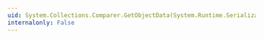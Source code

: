 ```yaml
---
uid: System.Collections.Comparer.GetObjectData(System.Runtime.Serialization.SerializationInfo,System.Runtime.Serialization.StreamingContext)
internalonly: False
---
```

